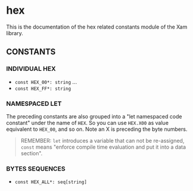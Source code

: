 # hex

This is the documentation of the hex related constants module of the Xam library.

## CONSTANTS

### INDIVIDUAL HEX

- `const HEX_00*: string`
...
- `const HEX_FF*: string`

### NAMESPACED LET

The preceding constants are also grouped into a "let namespaced code constant" under the name of `HEX`.
So you can use `HEX.X00` as value equivalent to `HEX_00`, and so on. Note an X is preceding the byte numbers.

> REMEMBER: `let` introduces a variable that can not be re-assigned, `const` means "enforce compile time evaluation and put it into a data section".

### BYTES SEQUENCES

- `const HEX_ALL*: seq[string]`
